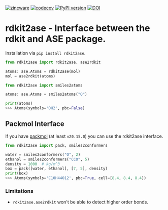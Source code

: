 [![zincware](https://img.shields.io/badge/Powered%20by-zincware-darkcyan)](https://github.com/zincware)
[![codecov](https://codecov.io/gh/zincware/rdkit2ase/graph/badge.svg?token=Q0VIN03185)](https://codecov.io/gh/zincware/rdkit2ase)
[![PyPI version](https://badge.fury.io/py/rdkit2ase.svg)](https://badge.fury.io/py/rdkit2ase)
[![DOI](https://zenodo.org/badge/DOI/10.5281/zenodo.15423477.svg)](https://doi.org/10.5281/zenodo.15423477)


# rdkit2ase - Interface between the rdkit and ASE package.

Installation via `pip install rdkit2ase`.

```py
from rdkit2ase import rdkit2ase, ase2rdkit

atoms: ase.Atoms = rdkit2ase(mol)
mol = ase2rdkit(atoms)
```

```py
from rdkit2ase import smiles2atoms

atoms: ase.Atoms = smiles2atoms("O")

print(atoms)
>>> Atoms(symbols='OH2', pbc=False)
```

## Packmol Interface

If you have [packmol](https://github.com/m3g/packmol) (at least `v20.15.0`) you
can use the rdkit2ase interface.

```py
from rdkit2ase import pack, smiles2conformers

water = smiles2conformers("O", 2)
ethanol = smiles2conformers("CCO", 5)
density = 1000  # kg/m^3
box = pack([water, ethanol], [7, 5], density)
print(box)
>>> Atoms(symbols='C10H44O12', pbc=True, cell=[8.4, 8.4, 8.4])
```

### Limitations

- `rdkit2ase.ase2rdkit` won't be able to detect higher order bonds.
